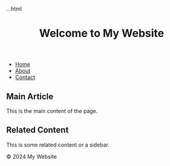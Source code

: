 ...html
   <!DOCTYPE html>
<html lang="en">
<head>
    <meta charset="UTF-8">
    <meta name="viewport" content="width=device-width, initial-scale=1.0">
    <title>HTML5 Semantic Elements Example</title>
</head>
<body>
    <header>
        <h1>Welcome to My Website</h1>
    </header>
    <nav>
        <ul>
            <li><a href="#home">Home</a></li>
            <li><a href="#about">About</a></li>
            <li><a href="#contact">Contact</a></li>
        </ul>
    </nav>
    <section>
        <article>
            <h2>Main Article</h2>
            <p>This is the main content of the page.</p>
        </article>
        <aside>
            <h2>Related Content</h2>
            <p>This is some related content or a sidebar.</p>
        </aside>
    </section>
    <footer>
        <p>&copy; 2024 My Website</p>
    </footer>
</body>
</html>
